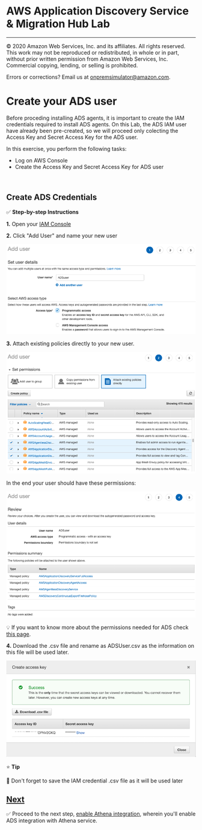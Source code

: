 # AWS Application Discovery Service & Migration Hub Lab


---

© 2020 Amazon Web Services, Inc. and its affiliates. All rights reserved. This work may not be reproduced or redistributed, in whole or in part, without prior written permission from Amazon Web Services, Inc. Commercial copying, lending, or selling is prohibited.

Errors or corrections? Email us at onpremsimulator@amazon.com.


# Create your ADS user 

Before proceding installing ADS agents, it is important to create the IAM credentials required to install ADS agents. On this Lab, the ADS IAM user have already been pre-created, so we will proceed only colecting the Access Key and Secret Access Key for the ADS user.

In this exercise, you perform the following tasks:

- Log on AWS Console
- Create the Access Key and Secret Access Key for ADS user

&nbsp;

## Create ADS Credentials

✅ **Step-by-step Instructions**

**1.** Open your [IAM Console](https://console.aws.amazon.com/iam/home?region=us-west-2#/users)

**2.** Click "Add User" and name your new user 

![User creation](.././README_ADS_IMAGES/IAMuser.png)

**3.** Attach existing policies directly to your new user.

![User creation2](.././README_ADS_IMAGES/IAMuser2.png)

In the end your user should have these permissions:

![User creation3](.././README_ADS_IMAGES/IAMuser3.png)

💡 If you want to know more about the permissions needed for ADS check [this page](https://docs.aws.amazon.com/application-discovery/latest/userguide/setting-up.html#setting-up-iam).

**4.** Download the .csv file and rename as ADSUser.csv as the information on this file will be used later.

![Download Key](.././README_ADS_IMAGES/downloadkey.png)


⭐️ **Tip**

🔑 Don't forget to save the IAM credential .csv file as it will be used later



## [Next](./3_enable_athena.md)

✅ Proceed to the next step, [enable Athena integration](./3_enable_athena.md), wherein you'll enable ADS integration with Athena service.

&nbsp;
